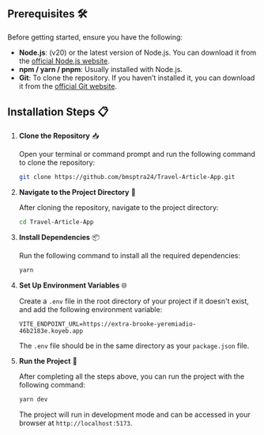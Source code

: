 ## Prerequisites 🛠️

Before getting started, ensure you have the following:

- **Node.js**: (v20) or the latest version of Node.js. You can download it from the [official Node.js website](https://nodejs.org/).
- **npm / yarn / pnpm**: Usually installed with Node.js.
- **Git**: To clone the repository. If you haven’t installed it, you can download it from the [official Git website](https://git-scm.com/).

## Installation Steps 📋

1. **Clone the Repository** 📥
    
    Open your terminal or command prompt and run the following command to clone the repository:
    
    ```bash
    git clone https://github.com/bmsptra24/Travel-Article-App.git
    ```
    
2. **Navigate to the Project Directory** 📂
    
    After cloning the repository, navigate to the project directory:
    
    ```bash
    cd Travel-Article-App
    ```
    
3. **Install Dependencies** 📦
    
    Run the following command to install all the required dependencies:
    
    ```bash
    yarn
    ```
    
4. **Set Up Environment Variables** 🌐
    
    Create a `.env` file in the root directory of your project if it doesn't exist, and add the following environment variable:
    
    ```
    VITE_ENDPOINT_URL=https://extra-brooke-yeremiadio-46b2183e.koyeb.app
    ```
    
    The `.env` file should be in the same directory as your `package.json` file.
    
5. **Run the Project** 🚀
    
    After completing all the steps above, you can run the project with the following command:
    
    ```bash
    yarn dev
    ```
    
    The project will run in development mode and can be accessed in your browser at `http://localhost:5173`.
